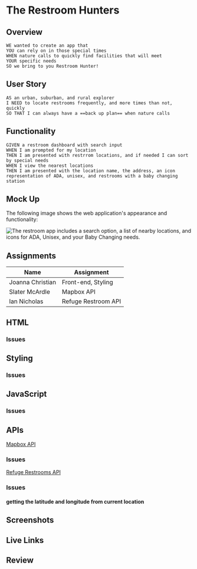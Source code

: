 # The Restroom Hunters

## Overview

```
WE wanted to create an app that 
YOU can rely on in those special times 
WHEN nature calls to quickly find facilities that will meet 
YOUR specific needs
SO we bring to you Restroom Hunter!
```

## User Story

```
AS an urban, suburban, and rural explorer
I NEED to locate restrooms frequently, and more times than not, quickly
SO THAT I can always have a ==back up plan== when nature calls
```

## Functionality

```
GIVEN a restroom dashboard with search input
WHEN I am prompted for my location
THEN I am presented with restrrom locations, and if needed I can sort by special needs
WHEN I view the nearest locations
THEN I am presented with the location name, the address, an icon representation of ADA, unisex, and restrooms with a baby changing station
```

## Mock Up

The following image shows the web application's appearance and functionality:

![The restroom app includes a search option, a list of nearby locations, and icons for ADA, Unisex, and  your Baby Changing needs.](./Assets/06-server-side-apis-homework-demo.png)

## Assignments

| Name               | Assignment          |
| ------------------ | ------------------- |
| Joanna Christian   | Front-end, Styling  |
| Slater McArdle     | Mapbox API          |
| Ian Nicholas       | Refuge Restroom API |

## HTML

### Issues

## Styling

### Issues

## JavaScript

### Issues

## APIs

[Mapbox API](https:https://www.mapbox.com/)

### Issues

[Refuge Restrooms API](https://www.refugerestrooms.org/api/docs/)

### Issues

#### getting the latitude and longitude from current location 

## Screenshots

## Live Links

## Review

## 